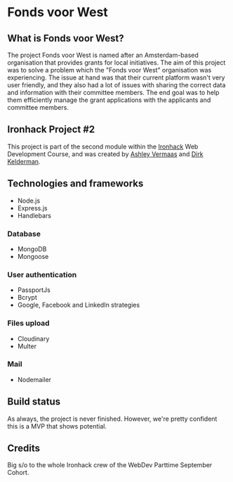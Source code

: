 # Fonds voor West

## What is Fonds voor West? 
The project Fonds voor West is named after an Amsterdam-based organisation that provides grants for local initiatives. The aim of this project was to solve a problem which the "Fonds voor West" organisation was experiencing. The issue at hand was that their current platform wasn't very user friendly, and they also had a lot of issues with sharing the correct data and information with their committee members. The end goal was to help them efficiently manage the grant applications with the applicants and committee members.

## Ironhack Project #2
This project is part of the second module within the [Ironhack](https://ironhack.com/en) Web Development Course, and was created by [Ashley Vermaas](https://github.com/ashleyvermaas) and [Dirk Kelderman](https://github.com/dirkkelderman). 

## Technologies and frameworks
- Node.js
- Express.js
- Handlebars

### Database
- MongoDB
- Mongoose

### User authentication
- PassportJs
- Bcrypt
- Google, Facebook and LinkedIn strategies

### Files upload
- Cloudinary
- Multer

### Mail
- Nodemailer

## Build status
As always, the project is never finished. However, we're pretty confident this is a MVP that shows potential.

## Credits
Big s/o to the whole Ironhack crew of the WebDev Parttime September Cohort. 

